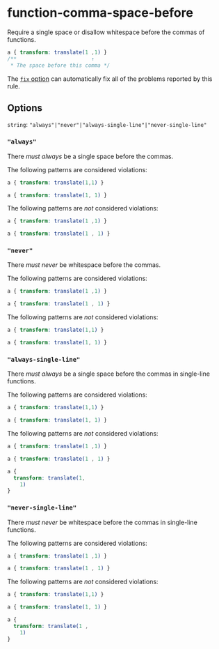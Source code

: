 # function-comma-space-before

Require a single space or disallow whitespace before the commas of functions.

<!-- prettier-ignore -->
```css
a { transform: translate(1 ,1) }
/**                        ↑
 * The space before this comma */
```

The [`fix` option](https://github.com/stylelint/stylelint/tree/13.7.1/docs/user-guide/usage/options.md#fix) can automatically fix all of the problems reported by this rule.

## Options

`string`: `"always"|"never"|"always-single-line"|"never-single-line"`

### `"always"`

There _must always_ be a single space before the commas.

The following patterns are considered violations:

<!-- prettier-ignore -->
```css
a { transform: translate(1,1) }
```

<!-- prettier-ignore -->
```css
a { transform: translate(1, 1) }
```

The following patterns are _not_ considered violations:

<!-- prettier-ignore -->
```css
a { transform: translate(1 ,1) }
```

<!-- prettier-ignore -->
```css
a { transform: translate(1 , 1) }
```

### `"never"`

There _must never_ be whitespace before the commas.

The following patterns are considered violations:

<!-- prettier-ignore -->
```css
a { transform: translate(1 ,1) }
```

<!-- prettier-ignore -->
```css
a { transform: translate(1 , 1) }
```

The following patterns are _not_ considered violations:

<!-- prettier-ignore -->
```css
a { transform: translate(1,1) }
```

<!-- prettier-ignore -->
```css
a { transform: translate(1, 1) }
```

### `"always-single-line"`

There _must always_ be a single space before the commas in single-line functions.

The following patterns are considered violations:

<!-- prettier-ignore -->
```css
a { transform: translate(1,1) }
```

<!-- prettier-ignore -->
```css
a { transform: translate(1, 1) }
```

The following patterns are _not_ considered violations:

<!-- prettier-ignore -->
```css
a { transform: translate(1 ,1) }
```

<!-- prettier-ignore -->
```css
a { transform: translate(1 , 1) }
```

<!-- prettier-ignore -->
```css
a {
  transform: translate(1,
    1)
}
```

### `"never-single-line"`

There _must never_ be whitespace before the commas in single-line functions.

The following patterns are considered violations:

<!-- prettier-ignore -->
```css
a { transform: translate(1 ,1) }
```

<!-- prettier-ignore -->
```css
a { transform: translate(1 , 1) }
```

The following patterns are _not_ considered violations:

<!-- prettier-ignore -->
```css
a { transform: translate(1,1) }
```

<!-- prettier-ignore -->
```css
a { transform: translate(1, 1) }
```

<!-- prettier-ignore -->
```css
a {
  transform: translate(1 ,
    1)
}
```
